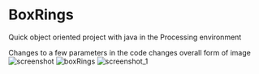 # BoxRings
Quick object oriented project with java in the Processing environment

Changes to a few parameters in the code changes overall form of image
![screenshot](https://user-images.githubusercontent.com/36753018/60148013-4a53e480-9784-11e9-860a-35118aa393a8.png)
![boxRings](https://user-images.githubusercontent.com/36753018/60144800-b2043280-9778-11e9-93d9-dcc5895b5176.png)
![screenshot_1](https://user-images.githubusercontent.com/36753018/60148402-c569ca80-9785-11e9-969d-0f3d99fb0460.png)
